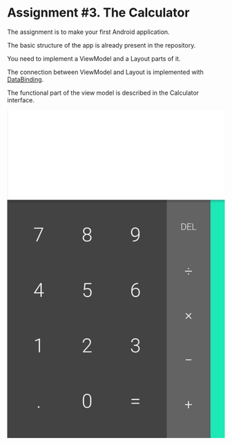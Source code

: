 # Assignment #3. The Calculator

The assignment is to make your first Android application.

The basic structure of the app is already present in the repository.

You need to implement a ViewModel and a Layout parts of it. 

The connection between ViewModel and Layout is implemented with [DataBinding](https://developer.android.com/topic/libraries/data-binding).

The functional part of the view model is described in the Calculator interface.

![A simple calculator interface](images/calc.jpg)
